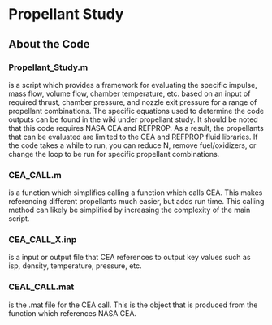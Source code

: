 # Propellant Study
## About the Code
### Propellant_Study.m 
is a script which provides a framework for evaluating the specific impulse, mass flow, volume flow, chamber temperature, etc. based on an input of required thrust, chamber pressure, and nozzle exit pressure for a range of propellant combinations. The specific equations used to determine the code outputs can be found in the wiki under propellant study. It should be noted that this code requires NASA CEA and REFPROP. As a result, the propellants that can be evaluated are limited to the CEA and REFPROP fluid libraries. If the code takes a while to run, you can reduce N, remove fuel/oxidizers, or change the loop to be run for specific propellant combinations. 
### CEA_CALL.m
is a function which simplifies calling a function which calls CEA. This makes referencing different propellants much easier, but adds run time. This calling method can likely be simplified by increasing the complexity of the main script.
### CEA_CALL_X.inp
is a input or output file that CEA references to output key values such as isp, density, temperature, pressure, etc. 
### CEAL_CALL.mat
is the .mat file for the CEA call. This is the object that is produced from the function which references NASA CEA.
